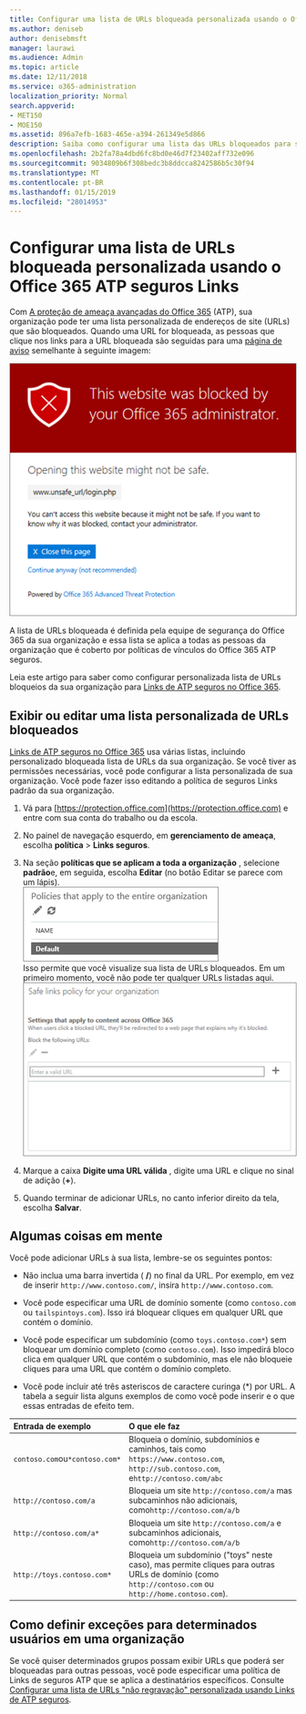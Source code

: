 ```yaml
---
title: Configurar uma lista de URLs bloqueada personalizada usando o Office 365 ATP seguros Links
ms.author: deniseb
author: denisebmsft
manager: laurawi
ms.audience: Admin
ms.topic: article
ms.date: 12/11/2018
ms.service: o365-administration
localization_priority: Normal
search.appverid:
- MET150
- MOE150
ms.assetid: 896a7efb-1683-465e-a394-261349e5d866
description: Saiba como configurar uma lista das URLs bloqueados para sua organização usando a proteção de ameaça avançadas do Office 365. As URLs bloqueadas serão aplicados a mensagens de email e documentos do Office de acordo com suas políticas de links seguros ATP.
ms.openlocfilehash: 2b2fa78a4dbd6fc8bd0e46d7f23402aff732e096
ms.sourcegitcommit: 9034809b6f308bedc3b8ddcca8242586b5c30f94
ms.translationtype: MT
ms.contentlocale: pt-BR
ms.lasthandoff: 01/15/2019
ms.locfileid: "28014953"
---
```

# <a name="set-up-a-custom-blocked-urls-list-using-office-365-atp-safe-links"></a>Configurar uma lista de URLs bloqueada personalizada usando o Office 365 ATP seguros Links

Com [A proteção de ameaça avançadas do Office 365](office-365-atp.md) (ATP), sua organização pode ter uma lista personalizada de endereços de site (URLs) que são bloqueados. Quando uma URL for bloqueada, as pessoas que clique nos links para a URL bloqueada são seguidas para uma [página de aviso](atp-safe-links-warning-pages.md) semelhante à seguinte imagem: 
  
![Este site está bloqueado](media/6b4bda2d-a1e6-419e-8b10-588e83c3af3f.png)
  
A lista de URLs bloqueada é definida pela equipe de segurança do Office 365 da sua organização e essa lista se aplica a todas as pessoas da organização que é coberto por políticas de vínculos do Office 365 ATP seguros. 
  
Leia este artigo para saber como configurar personalizada lista de URLs bloqueios da sua organização para [Links de ATP seguros no Office 365](atp-safe-links.md).
  
## <a name="view-or-edit-a-custom-list-of-blocked-urls"></a>Exibir ou editar uma lista personalizada de URLs bloqueados

[Links de ATP seguros no Office 365](atp-safe-links.md) usa várias listas, incluindo personalizado bloqueada lista de URLs da sua organização. Se você tiver as permissões necessárias, você pode configurar a lista personalizada de sua organização. Você pode fazer isso editando a política de seguros Links padrão da sua organização.
  
1. Vá para [https://protection.office.com](https://protection.office.com) e entre com sua conta do trabalho ou da escola. 
    
2. No painel de navegação esquerdo, em **gerenciamento de ameaça**, escolha **política** \> **Links seguros**.
    
3. Na seção **políticas que se aplicam a toda a organização** , selecione **padrão**e, em seguida, escolha **Editar** (no botão Editar se parece com um lápis).<br/>![Clique em Editar para editar sua política padrão para a proteção de Links de seguros](media/d08f9615-d947-4033-813a-d310ec2c8cca.png)<br/>Isso permite que você visualize sua lista de URLs bloqueados. Em um primeiro momento, você não pode ter qualquer URLs listadas aqui.<br/>![Lista de URLs na política padrão Links seguros bloqueados](media/575e1449-6191-40ac-b626-030a2fd3fb11.png)
  
4. Marque a caixa **Digite uma URL válida** , digite uma URL e clique no sinal de adição (**+**). 

5. Quando terminar de adicionar URLs, no canto inferior direito da tela, escolha **Salvar**.
    
## <a name="a-few-things-to-keep-in-mind"></a>Algumas coisas em mente

Você pode adicionar URLs à sua lista, lembre-se os seguintes pontos: 

- Não inclua uma barra invertida ( **/**) no final da URL. Por exemplo, em vez de inserir `http://www.contoso.com/`, insira `http://www.contoso.com`.
    
- Você pode especificar uma URL de domínio somente (como `contoso.com` ou `tailspintoys.com`). Isso irá bloquear cliques em qualquer URL que contém o domínio.

- Você pode especificar um subdomínio (como `toys.contoso.com*`) sem bloquear um domínio completo (como `contoso.com`). Isso impedirá bloco clica em qualquer URL que contém o subdomínio, mas ele não bloqueie cliques para uma URL que contém o domínio completo.  
    
- Você pode incluir até três asteriscos de caractere curinga (\*) por URL. A tabela a seguir lista alguns exemplos de como você pode inserir e o que essas entradas de efeito tem.
    
|**Entrada de exemplo**|**O que ele faz**|
|:-----|:-----|
|`contoso.com`ou`*contoso.com*`  <br/> |Bloqueia o domínio, subdomínios e caminhos, tais como `https://www.contoso.com`, `http://sub.contoso.com`, e`http://contoso.com/abc`  <br/> |
|`http://contoso.com/a`  <br/> |Bloqueia um site `http://contoso.com/a` mas subcaminhos não adicionais, como`http://contoso.com/a/b`  <br/> |
|`http://contoso.com/a*`  <br/> |Bloqueia um site `http://contoso.com/a` e subcaminhos adicionais, como`http://contoso.com/a/b`  <br/> |
|`http://toys.contoso.com*`  <br/> |Bloqueia um subdomínio ("toys" neste caso), mas permite cliques para outras URLs de domínio (como `http://contoso.com` ou `http://home.contoso.com`).  <br/> |
   

## <a name="how-to-define-exceptions-for-certain-users-in-an-organization"></a>Como definir exceções para determinados usuários em uma organização

Se você quiser determinados grupos possam exibir URLs que poderá ser bloqueadas para outras pessoas, você pode especificar uma política de Links de seguros ATP que se aplica a destinatários específicos. Consulte [Configurar uma lista de URLs "não regravação" personalizada usando Links de ATP seguros](set-up-a-custom-do-not-rewrite-urls-list-with-atp.md).
  

